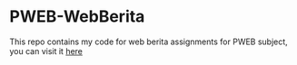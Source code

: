 # PWEB-WebBerita
This repo contains my code for web berita assignments for PWEB subject, you can visit it <a href="https://albtony.github.io/pweb-web-berita/">here</a>
